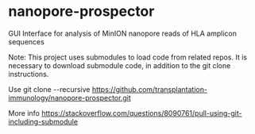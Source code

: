 # nanopore-prospector
GUI Interface for analysis of MinION nanopore reads of HLA amplicon sequences

Note: This project uses submodules to load code from related repos. It is necessary to download submodule code, in addition to the git clone instructions.

Use git clone --recursive https://github.com/transplantation-immunology/nanopore-prospector.git

More info https://stackoverflow.com/questions/8090761/pull-using-git-including-submodule
